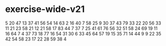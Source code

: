 # exercise-wide-v21
5
20
47
13
37
41
56
54
14
63
2
16
40
7
58
25
9
30
37
43
79
33
22
20
56
33
11
21
23
58
21
12
21
58
17
83
44
7
37
7
25
41
61
76
56
32
51
58
24
69
19
11
16
64
7
4
37
73
18
77
16
54
31
30
6
33
45
64
57
19
15
35
71
14
44
9
9
22
35
42
54
58
23
17
22
28
59
38
4
